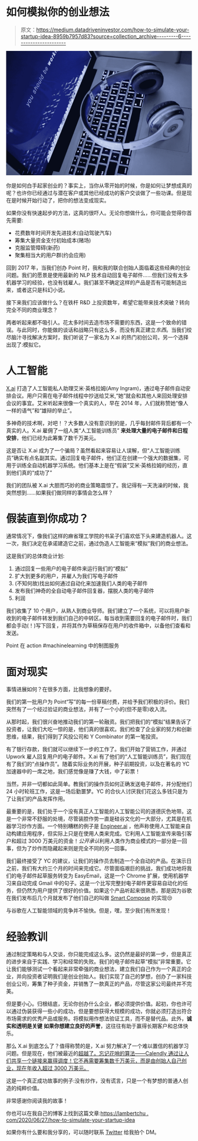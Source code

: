 # 如何模拟你的创业想法

> 原文：<https://medium.datadriveninvestor.com/how-to-simulate-your-startup-idea-8959b7957d83?source=collection_archive---------6----------------------->

![](img/82844ecdef6e223ecf81bc68eb7633cd.png)

你是如何白手起家创业的？事实上，当你从零开始的时候，你是如何让梦想成真的呢？也许你已经通过与潜在客户或其他已经成功的客户交谈做了一些功课。但是现在是时候开始行动了，把你的想法变成现实。

如果你没有快速起步的方法，这真的很吓人。无论你想做什么，你可能会觉得你首先需要:

*   花费数年时间开发先进技术(自动驾驶汽车)
*   筹集大量资金支付初始成本(赌场)
*   克服监管障碍(新药)
*   聚集相当大的用户群(约会应用)

回到 2017 年，当我们创办 Point 时，我和我的联合创始人面临着这些经典的创业问题。我们的愿景是使用最新的 NLP 技术自动回复电子邮件……但我们没有太多机器学习的经验，也没有钱雇人。我们甚至不确定这样的产品是否有可能制造出来，或者这只是科幻小说。

接下来我们应该做什么？在铁杆 R&D 上投资数年，希望它能带来技术突破？转向完全不同的商业理念？

两者听起来都不吸引人。花太多时间去造市场不需要的东西，这是一个致命的错误。与此同时，你能做的谈话和战略只有这么多，而没有真正建立*东西*。当我们绞尽脑汁寻找解决方案时，我们听说了一家名为 X.ai 的热门初创公司，另一个选择出现了:模拟它。

# 人工智能

[X.ai](http://x.ai) 打造了人工智能私人助理艾米·英格拉姆(Amy Ingram)，通过电子邮件自动安排会议。用户只需在电子邮件线程中抄送给艾米,“她”就会和其他人来回处理安排会议的事宜。艾米听起来很像一个真实的人，早在 2014 年，人们就称赞她“像人一样的语气”和“雄辩的举止”。

多神奇的技术啊，对吧！？大多数人没有意识到的是，几乎每封邮件背后都有一个真实的人。X.ai 雇佣了一组人类“人工智能训练员” **来处理大量的电子邮件和日程安排**，他们已经为此筹集了数千万美元。

这是否让 X.ai 成为了一个骗局？虽然看起来容易让人误解，但“人工智能训练员”确实有点名副其实。通过回复电子邮件，他们正在创建一个强大的数据集，可用于训练全自动机器学习系统。他们基本上是在“假装”艾米·英格拉姆的经历，直到他们真的“成功了”

我们的团队被 X.ai 大胆而巧妙的商业策略震惊了。我记得有一天洗澡的时候，我突然想到……如果我们做同样的事情会怎么样？

# 假装直到你成功？

通常情况下，像我们这样的麻省理工学院的书呆子们喜欢低下头来建造机器人。这一次，我们决定在承诺建造它之前，通过伪造人工智能来“模拟”我们的商业想法。

这是我们的总体商业计划:

1.  通过回复一些用户的电子邮件来运行我们的“模拟”
2.  扩大到更多的用户，并雇人为我们写电子邮件
3.  (不知何故)找出如何通过自动化来加速我们人类的电子邮件
4.  发布我们神奇的全自动电子邮件回复器，摆脱人类的电子邮件
5.  利润

我们收集了 10 个用户，从熟人到商业导师。我们建立了一个系统，可以将用户新收到的电子邮件转发到我们自己的中转区。每当收到需要回复的电子邮件时，我们都会手动(！)写下回复，并将其作为草稿保存在用户的收件箱中，以备他们查看和发送。

Point 在 action #machinelearning 中的制图服务

# 面对现实

事情进展如何？在很多方面，比我想象的要好。

我们的第一批用户为 Point“写”的每一份草稿付费，并给予我们积极的评价。我们突然有了一个经过验证的商业想法，并有了一个小的(但不是零)收入流。

从那时起，我们很兴奋地推动我们的第一轮融资。我们把我们的“模拟”结果告诉了投资者，让我们大吃一惊的是，他们真的很喜欢。我们检查了企业家的努力和创新思维，结果，我们得到了风投公司和 Y Combinator 的第一笔投资。

有了银行存款，我们就可以继续下一步的工作了。我们开始了营销工作，并通过 Upwork 雇人回复用户的电子邮件。X.ai 有了他们的“人工智能训练员”，我们现在有了我们的“点操作员”。随着实际业务的开展，种子前期投资，以及在著名的 YC 加速器中的一席之地，我们感觉像是赚了大钱，中了彩票！

当然，并非一切都如此简单。教我们的操作员如何正确发送电子邮件，并分配他们 24 小时轮班工作，这是一场后勤噩梦。YC 的合伙人讨厌我们花这么多钱只是为了让我们的产品发挥作用。

最重要的是，我们处于一个没有真正人工智能的人工智能公司的道德灰色地带。这是一个非常不舒服的处境，尽管装腔作势一直是硅谷文化的一大部分，尤其是在机器学习炒作方面。一个特别糟糕的例子是 [Engineer.ai](https://www.theverge.com/2019/8/14/20805676/engineer-ai-artificial-intelligence-startup-app-development-outsourcing-humans) ，他声称使用人工智能来自动构建应用程序，但实际上只是在使用人类来完成。它利用人工智能宣传来吸引客户和超过 3000 万美元的资金！*公开承认*利用人类作为商业模式的一部分是一回事，但为了炒作而隐藏起来则是完全不同的另一回事。

我们最终接受了 YC 的建议，让我们的操作员去制造一个全自动的产品。在演示日之前，我们有大约三个月的时间来完成它。尽管面临艰巨的挑战，我们成功地将我们的电子邮件起草服务转变为 EasyEmail，这是一个 Chrome 扩展，使用机器学习来自动完成 Gmail 中的句子。这是一个比写完整封电子邮件更容易自动化的任务，但仍然为用户提供了很好的价值。如果这个产品听起来很熟悉，那是因为谷歌在我们发布后几个月就发布了他们自己的叫做 [Smart Compose](https://www.blog.google/products/gmail/subject-write-emails-faster-smart-compose-gmail/) 的实现😒

与谷歌在人工智能领域的竞争并不愉快。但是，嘿，至少我们有所发现！

# 经验教训

通过制定策略和与人交谈，你只能完成这么多。这仍然是最好的第一步，但是真正的进步来自于实践、学习和经常的失败。我们的电子邮件起草“模拟”非常重要。它让我们能够测试一个看起来非常牵强的商业想法，建立我们自己作为一个真正的企业，并向投资者证明我们是创业创始人。我们实现了自己的梦想，创办了一家科技创业公司，筹集了种子资金，并销售了一款真正的产品，尽管这家公司最终并不完美。

但是要小心。归根结底，无论你创办什么企业，都必须提供价值。起初，你也许可以通过伪装获得一些小的成功，但是要想获得大规模的成功，你就必须打造出符合市场需求的优秀产品或服务。将模拟用作想法验证工具，而不是替代品。此外，**诚实和透明是关键** **如果你想建立良好的声誉**，这往往有助于赢得长期客户和总体快乐。

那么 X.ai 到底怎么了？值得称赞的是，X.ai 努力解决了一个难以置信的机器学习问题。但是现在，他们被最近的[超越了。忘记花哨的算法——Calendly 通过让人们共享一个链接来赢得调度！它不再需要筹集数千万美元，而是由创始人自己创业，现在年收入超过 3000 万美元。](https://calendly.com/)

这是一个真正成功故事的例子:没有炒作，没有谎言，只是一个有梦想的普通人创造的纯粹价值。

非常感谢你阅读我的故事！

你也可以在我自己的博客上找到这篇文章:[https://lambertchu . com/2020/06/27/how-to-simulate-your-startup-idea](https://lambertchu.com/2020/06/27/how-to-simulate-your-startup-idea/)

如果你有什么要和我分享的，可以随时联系 [Twitter](https://twitter.com/lambertchu94) 给我拍个 DM。